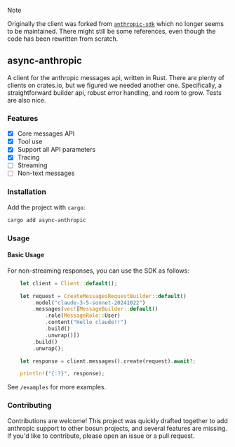 > [!NOTE]
> Originally the client was forked from [`anthropic-sdk`](https://github.com/Mixpeal/anthropic-sdk) which no longer seems to be maintained. There might still be some references, even though the code has been rewritten from scratch.

## async-anthropic

A client for the anthropic messages api, written in Rust. There are plenty of clients on crates.io, but we figured we needed another one. Specifically, a straightforward builder api, robust error handling, and room to grow. Tests are also nice.

### Features

- [x] Core messages API
- [x] Tool use
- [x] Support all API parameters
- [x] Tracing
- [ ] Streaming
- [ ] Non-text messages

### Installation

Add the project with `cargo`:

```bash
cargo add async-anthropic
```

### Usage

#### Basic Usage

For non-streaming responses, you can use the SDK as follows:

```rust
    let client = Client::default();

    let request = CreateMessagesRequestBuilder::default()
        .model("claude-3-5-sonnet-20241022")
        .messages(vec![MessageBuilder::default()
            .role(MessageRole::User)
            .content("Hello claude!!")
            .build()
            .unwrap()])
        .build()
        .unwrap();

    let response = client.messages().create(request).await?;

    println!("{:?}", response);
```

See `/examples` for more examples.

### Contributing

Contributions are welcome! This project was quickly drafted together to add anthropic support to other bosun projects, and several features are missing. If you'd like to contribute, please open an issue or a pull request.
